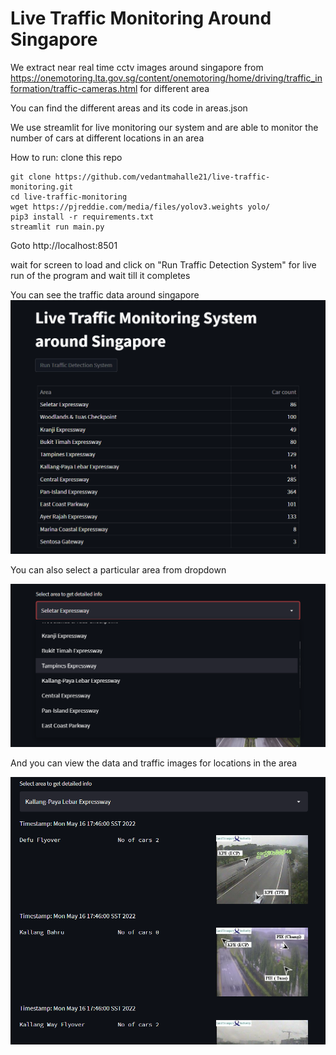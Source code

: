 # Live Traffic Monitoring Around Singapore

We extract near real time cctv images around singapore from https://onemotoring.lta.gov.sg/content/onemotoring/home/driving/traffic_information/traffic-cameras.html for different area

You can find the different areas and its code in areas.json

We use streamlit for live monitoring our system and are able to monitor the number of cars at different locations in an area

How to run:
clone this repo
```
git clone https://github.com/vedantmahalle21/live-traffic-monitoring.git
cd live-traffic-monitoring
wget https://pjreddie.com/media/files/yolov3.weights yolo/
pip3 install -r requirements.txt
streamlit run main.py
```

Goto http://localhost:8501 

wait for screen to load and click on "Run Traffic Detection System" for live run of the program and wait till it completes

You can see the traffic data around singapore 
![Alt text](static_images/traffic-monitoring-screenshot.png "Traffic Monitoring")

You can also select a particular area from dropdown 

![Alt text](static_images/dropdown_menu_areas.png "Area Dropdown")

And you can view the data and traffic images for locations in the area

![Alt text](static_images/images_view_area_sc.png "Traffic View")